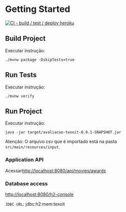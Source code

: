 # Getting Started

[![CI - build / test / deploy heroku](https://github.com/jfnandopr/teste-texoit/actions/workflows/pipeline.yml/badge.svg?branch=main)](https://github.com/jfnandopr/teste-texoit/actions/workflows/pipeline.yml)

## Build Project

Executar instrução:

```
./mvnw package -DskipTests=true
```

## Run Tests

Executar instrução:

```
./mvnw verify
```


## Run Project

Executar instrução:

```
java -jar target/avaliacao-texoit-0.0.1-SNAPSHOT.jar
```

Atenção: O arquivo csv que é importado está na pasta `src/main/resources/input`.


### Application API

Acessar[http://localhost:8080/api/movies/awards](http://localhost:8080/api/movies/awards)

### Database access

[http://localhost:8080/h2-console](http://localhost:8080/h2-console)

`JDBC URL`: jdbc:h2:mem:texoit


